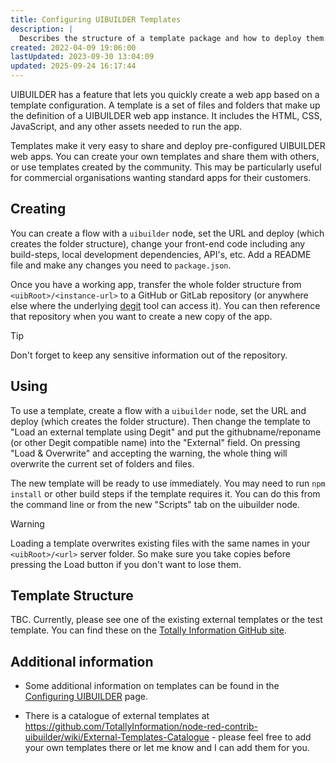 ```yaml
---
title: Configuring UIBUILDER Templates
description: |
  Describes the structure of a template package and how to deploy them.
created: 2022-04-09 19:06:00
lastUpdated: 2023-09-30 13:04:09
updated: 2025-09-24 16:17:44
---
```


UIBUILDER has a feature that lets you quickly create a web app based on a template configuration. A template is a set of files and folders that make up the definition of a UIBUILDER web app instance. It includes the HTML, CSS, JavaScript, and any other assets needed to run the app.

Templates make it very easy to share and deploy pre-configured UIBUILDER web apps. You can create your own templates and share them with others, or use templates created by the community. This may be particularly useful for commercial organisations wanting standard apps for their customers.

## Creating

You can create a flow with a `uibuilder` node, set the URL and deploy (which creates the folder structure), change your front-end code including any build-steps, local development dependencies, API's, etc. Add a README file and make any changes you need to `package.json`.

Once you have a working app, transfer the whole folder structure from `<uibRoot>/<instance-url>` to a GitHub or GitLab repository (or anywhere else where the underlying [degit](https://github.com/Rich-Harris/degit) tool can access it). You can then reference that repository when you want to create a new copy of the app.

> [!TIP]
> Don't forget to keep any sensitive information out of the repository.

## Using

To use a template, create a flow with a `uibuilder` node, set the URL and deploy (which creates the folder structure). Then change the template to "Load an external template using Degit" and put the githubname/reponame (or other Degit compatible name) into the "External" field. On pressing "Load & Overwrite" and accepting the warning, the whole thing will overwrite the current set of folders and files.

The new template will be ready to use immediately. You may need to run `npm install` or other build steps if the template requires it. You can do this from the command line or from the new "Scripts" tab on the uibuilder node.

> [!WARNING]
> Loading a template overwrites existing files with the same names in your `<uibRoot>/<url>` server folder. So make sure you take copies before pressing the Load button if you don't want to lose them.

## Template Structure

TBC. Currently, please see one of the existing external templates or the test template. You can find these on the [Totally Information GitHub site](https://github.com/TotallyInformation?tab=repositories&q=uib-).

## Additional information

* Some additional information on templates can be found in the [Configuring UIBUILDER](uib-configuration?id=ltuibrootgtltinstance-urlgt) page.

* There is a catalogue of external templates at https://github.com/TotallyInformation/node-red-contrib-uibuilder/wiki/External-Templates-Catalogue - please feel free to add your own templates there or let me know and I can add them for you.

